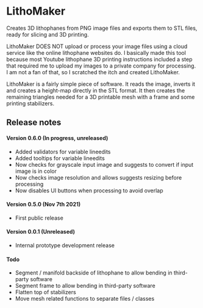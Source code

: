 # LithoMaker
Creates 3D lithophanes from PNG image files and exports them to STL files, ready for slicing and 3D printing.

LithoMaker DOES NOT upload or process your image files using a cloud service like the online lithophane websites do. I basically made this tool because most Youtube lithophane 3D printing instructions included a step that required me to upload my images to a private company for processing. I am not a fan of that, so I scratched the itch and created LithoMaker.

LithoMaker is a fairly simple piece of software. It reads the image, inverts it and creates a height-map directly in the STL format. It then creates the remaining triangles needed for a 3D printable mesh with a frame and some printing stabilizers.

## Release notes

#### Version 0.6.0 (In progress, unreleased)
* Added validators for variable lineedits
* Added tooltips for variable lineedits
* Now checks for grayscale input image and suggests to convert if input image is in color
* Now checks image resolution and allows suggests resizing before processing
* Now disables UI buttons when processing to avoid overlap

#### Version 0.5.0 (Nov 7th 2021)
* First public release

#### Version 0.0.1 (Unreleased)
* Internal prototype development release

#### Todo
* Segment / manifold backside of lithophane to allow bending in third-party software
* Segment frame to allow bending in third-party software
* Flatten top of stabilizers
* Move mesh related functions to separate files / classes